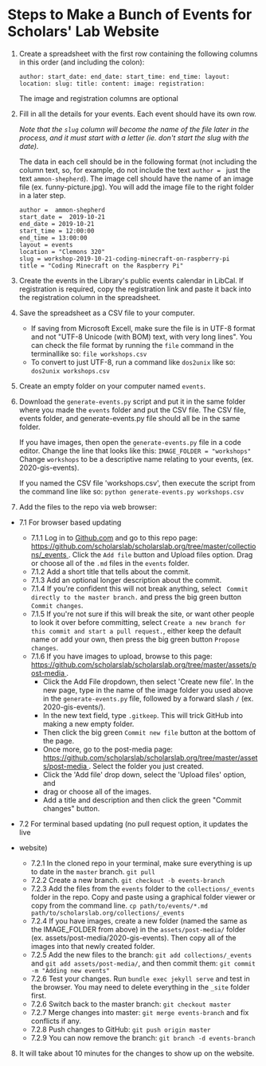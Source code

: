 # Steps to Make a Bunch of Events for Scholars' Lab Website

1. Create a spreadsheet with the first row containing the following columns in
   this order (and including the colon):

   `author: start_date: end_date: start_time: end_time: layout: location: slug: title: content: image: registration:`

   The image and registration columns are optional


2. Fill in all the details for your events. Each event should have its own row.

   *Note that the `slug` column will become the name of the file later in the
   process, and it must start with a letter (ie. don't start the slug with the
   date).*

   The data in each cell should be in the following format (not including the
   column text, so, for example, do not include the text `author = ` just the
   text `ammon-shepherd`). The image cell should have the name of an image
   file (ex. funny-picture.jpg). You will add the image file to the right
   folder in a later step.

    ```
    author =  ammon-shepherd
    start_date =  2019-10-21
    end_date = 2019-10-21
    start_time = 12:00:00
    end_time = 13:00:00
    layout = events
    location = "Clemons 320"
    slug = workshop-2019-10-21-coding-minecraft-on-raspberry-pi
    title = "Coding Minecraft on the Raspberry Pi"
    ```
3. Create the events in the Library's public events calendar in LibCal. If
   registration is required, copy the registration link and paste it back into
   the registration column in the spreadsheet.

4. Save the spreadsheet as a CSV file to your computer.
    - If saving from Microsoft Excell, make sure the file is in UTF-8 format
      and not "UTF-8 Unicode (with BOM) text, with very long lines". You can
      check the file format by running the `file` command in the terminallike
      so: `file workshops.csv`
    - To convert to just UTF-8, run a command like `dos2unix` like so:
      `dos2unix workshops.csv`

5. Create an empty folder on your computer named `events`.

6. Download the `generate-events.py` script and put it in the same folder where
   you made the `events` folder and put the CSV file. The CSV file, events
   folder, and generate-events.py file should all be in the same folder. 

   If you have images, then open the `generate-events.py` file in a code editor.
   Change the line that looks like this: `IMAGE_FOLDER = "workshops"` Change
   `workshops` to be a descriptive name relating to your events, (ex.
   2020-gis-events).

   If you named the CSV file 'workshops.csv', then execute the script from the
   command line like so: `python generate-events.py workshops.csv`

7. Add the files to the repo via web browser:
- 7.1 For browser based updating
   - 7.1.1 Log in to [Github.com](https://github.com) and go to this repo page:
    [https://github.com/scholarslab/scholarslab.org/tree/master/collections/_events ](https://github.com/scholarslab/scholarslab.org/tree/master/collections/_events).
    Click the `Add file` button and Upload files option. Drag or choose all of
    the `.md` files in the `events` folder.
   - 7.1.2 Add a short title that tells about the commit.
   - 7.1.3 Add an optional longer description about the commit.
   - 7.1.4 If you're confident this will not break anything, select ` Commit
     directly to the master branch.` and press the big green button `Commit
     changes`.
   - 7.1.5 If you're not sure if this will break the site, or want
     other people to look it over before committing, select `Create a new
     branch for this commit and start a pull request.`, either keep the default
     name or add your own, then press the big green button `Propose changes`.
   - 7.1.6 If you have images to upload, browse to this page:
     [https://github.com/scholarslab/scholarslab.org/tree/master/assets/post-media ](https://github.com/scholarslab/scholarslab.org/tree/master/assets/post-media).
     - Click the Add File dropdown, then select 'Create new file'. In the new
       page, type in the name of the image folder you used above in the
       `generate-events.py` file, followed by a forward slash `/` (ex.
       2020-gis-events/). 
     - In the new text field, type `.gitkeep`. This will trick GitHub into making
       a new empty folder. 
     - Then click the big green `Commit new file` button at the bottom of the page.
     - Once more, go to the post-media page: 
       [https://github.com/scholarslab/scholarslab.org/tree/master/assets/post-media ](https://github.com/scholarslab/scholarslab.org/tree/master/assets/post-media).
       Select the folder you just created. 
     - Click the 'Add file' drop down, select the 'Upload files' option, and
     - drag or choose all of the images.
     - Add a title and description and then click the green "Commit changes"
       button.

- 7.2 For terminal based updating (no pull request option, it updates the live
- website)
   - 7.2.1 In the cloned repo in your terminal, make sure everything is up to date in the `master` branch. `git pull`
   - 7.2.2 Create a new branch. `git checkout -b events-branch`
   - 7.2.3 Add the files from the `events` folder to the `collections/_events` folder in the repo. 
     Copy and paste using a graphical folder viewer or copy from the command
     line. `cp path/to/events/*.md path/to/scholarslab.org/collections/_events`
   - 7.2.4 If you have images, create a new folder (named the same as the
     IMAGE_FOLDER from above) in the `assets/post-media/` folder (ex.
     assets/post-media/2020-gis-events). Then copy all of the images into that
     newly created folder.
   - 7.2.5 Add the new files to the branch: `git add collections/_events` and
     `git add assets/post-media/`, and then commit them: `git commit -m "Adding new events"`
   - 7.2.6 Test your changes. Run `bundle exec jekyll serve` and test in the
     browser. You may need to delete everything in the `_site` folder first.
   - 7.2.6 Switch back to the master branch: `git checkout master`
   - 7.2.7 Merge changes into master: `git merge events-branch` and fix conflicts if any.
   - 7.2.8 Push changes to GitHub: `git push origin master`
   - 7.2.9 You can now remove the branch: `git branch -d events-branch`
8. It will take about 10 minutes for the changes to show up on the website.
